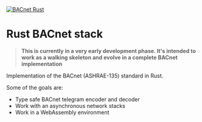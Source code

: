 [![BACnet Rust](https://github.com/aazev/bacnet-rs/actions/workflows/rust.yml/badge.svg)](https://github.com/aazev/bacnet-rs/actions/workflows/rust.yml)
# Rust BACnet stack

> **This is currently in a very early development phase. It's intended to work as a walking skeleton and evolve in a complete BACnet implementation**

Implementation of the BACnet (ASHRAE-135) standard in Rust.

Some of the goals are:

- Type safe BACnet telegram encoder and decoder
- Work with an asynchronous network stacks
- Work in a WebAssembly environment
